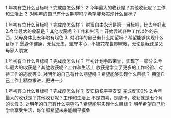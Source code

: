 
1.年初有立什么目标吗？完成度怎么样？
2.今年最大的收获是？其他收获呢？工作和生活上
3. 对明年的自己有什么期望吗？希望能够实现什么目标？

1.年初有立什么目标吗？完成度怎么样？
    财富自由永远是第一目标吧，比去年好点
2.今年最大的收获是？其他收获呢？工作和生活上
    开始尝试各种工作以外的东西，父母身体比去年略有起色
3. 对明年的自己有什么期望吗？希望能够实现什么目标？
    愿身体健康，无忧无虑，坚守本心，不被花花世界眯眼，无论是我还是父母家人朋友


1.年初有立什么目标吗？完成度怎么样？
    年初计划争取荣誉，实现了一部分
2.今年最大的收获是？其他收获呢？工作和生活上
    收获是学会了更多的工作经验、对待工作的态度等
3. 对明年的自己有什么期望吗？希望能够实现什么目标？
    期望自己工作上精益求进，更进一步


1.年初有立什么目标吗？完成度怎么样？
    安安稳稳平平安安 完成度100%
2.今年最大的收获是？其他收获呢？工作和生活上
    不是四喜，是摩卡，收获就是七个月的长假
3. 对明年的自己有什么期望吗？希望能够实现什么目标？
    明年希望自己能学会享受生活，每年都希望未来能躺平摸鱼
